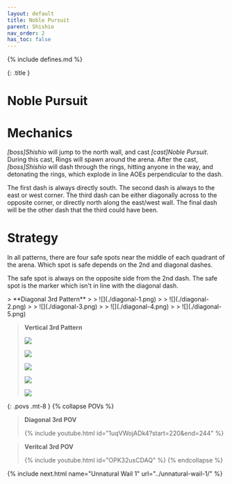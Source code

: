 ```yaml
---
layout: default
title: Noble Pursuit
parent: Shishio
nav_order: 2
has_toc: false
---
```


{% include defines.md %}

{: .title }
# Noble Pursuit

# Mechanics

*[boss]Shishio* will jump to the north wall, and cast *[cast]Noble Pursuit*.
During this cast, Rings will spawn around the arena. After the cast,
*[boss]Shishio* will dash through the rings, hitting anyone in the way, and
detonating the rings, which explode in line AOEs perpendicular to the dash.

The first dash is always directly south. The second dash is always to the east
or west corner. The third dash can be either diagonally across to the opposite
corner, or directly north along the east/west wall. The final dash will be the
other dash that the third could have been.

# Strategy

In all patterns, there are four safe spots near the middle of each quadrant of
the arena. Which spot is safe depends on the 2nd and diagonal dashes.

The safe spot is always on the opposite side from the 2nd dash. The safe spot is
the marker which isn't in line with the diagonal dash.

<div class="column-grid collapse-sm" markdown="1">
> **Diagonal 3rd Pattern**
>
> ![](./diagonal-1.png)
>
> ![](./diagonal-2.png)
>
> ![](./diagonal-3.png)
>
> ![](./diagonal-4.png)
>
> ![](./diagonal-5.png)

> **Vertical 3rd Pattern**
>
> ![](./vertical-1.png)
>
> ![](./vertical-2.png)
>
> ![](./vertical-3.png)
>
> ![](./vertical-4.png)
>
> ![](./vertical-5.png)
</div>

{: .povs .mt-8 }
{% collapse POVs %}
> **Diagonal 3rd POV**
>
> {% include youtube.html id="1uqVWojADk4?start=220&end=244" %}

> **Veritcal 3rd POV**
>
> {% include youtube.html id="OPK32usCDAQ" %}
{% endcollapse %}

{% include next.html name="Unnatural Wail 1" url="../unnatural-wail-1/" %}
